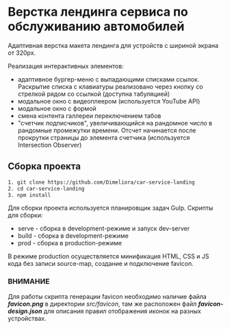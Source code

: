# Верстка лендинга сервиса по обслуживанию автомобилей

Адаптивная верстка макета лендинга для устройств с шириной экрана от 320px.

Реализация интерактивных элементов:
- адаптивное бургер-меню с выпадающими списками ссылок. Раскрытие списка с клавиатуры реализовано через кнопку со стрелкой рядом со ссылкой (доступна табуляцией)
- модальное окно с видеоплеером (используется YouTube API)
- модальное окно с формой
- смена контента галлереи переключением табов
- "счетчик подписчиков", увеличивающийся на рандомное число в рандомные промежутки времени. Отсчет начинается после прокрутки страницы до элемента счетчика (используется Intersection Observer)

## Сборка проекта

```bash
1. git clone https://github.com/Dimeliora/car-service-landing
2. cd car-service-landing
3. npm install
```

Для сборки проекта используется планировщик задач Gulp.
Скрипты для сборки:

- serve - сборка в development-режиме и запуск dev-server
- build - сборка в development-режиме
- prod - сборка в production-режиме

В режиме production осуществляется минификация HTML, CSS и JS кода без записи source-map, создание и подключение favicon.

### ВНИМАНИЕ

Для работы скрипта генерации favicon необходимо наличие файла **_favicon.png_** в директории _src/favicon_, там же расположен файл **_favicon-design.json_** для описания правил отображения иконок на разных устройствах.
